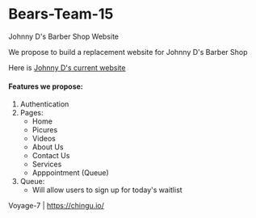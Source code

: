 # Bears-Team-15

Johnny D's Barber Shop Website

We propose to build a replacement website for Johnny D's Barber Shop

Here is [Johnny D's current website](http://www.johnnydsbarbershop.com/)

#### Features we propose:
1. Authentication
2. Pages:
    * Home
    * Picures
    * Videos
    * About Us
    * Contact Us
    * Services
    * Apppointment (Queue)
3. Queue:
    * Will allow users to sign up for today's waitlist

Voyage-7 | https://chingu.io/
